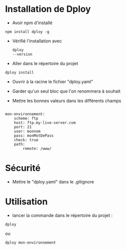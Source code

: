 Installation de Dploy
==
- Avoir npm d'installé 
 
<pre><code>npm install dploy -g</code></pre>

- Vérifié l'installation avec <pre><code>dploy --version</code></pre>

- Aller dans le répertoire du projet

<pre><code>dploy install</code></pre>

- Ouvrir à la racine le fichier "dploy.yaml"

- Garder qu'un seul bloc que l'on renommera à souhait

- Mettre les bonnes valeurs dans les différents champs
<pre><code>
mon-environnement: 
    scheme: ftp 
    host: ftp.my-live-server.com 
    port: 21 
    user: monnom 
    pass: monMotDePass
    check: true 
    path: 
        remote: /www/
</code></pre>

Sécurité
==
-  Mettre le "dploy.yaml" dans le .gitignore

Utilisation
==
- lancer la commande dans le répertoire du projet : 
<pre><code>dploy</code></pre>
 ou
<pre><code>dploy mon-environnement</code></pre>
